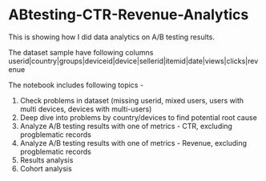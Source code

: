 # ABtesting-CTR-Revenue-Analytics
This is showing how I did data analytics on A/B testing results.

The dataset sample have following columns userid|country|groups|deviceid|device|sellerid|itemid|date|views|clicks|revenue

The notebook includes following topics -
1. Check problems in dataset (missing userid, mixed users, users with multi devices, devices with multi-users)
2. Deep dive into problems by country/devices to find potential root cause
3. Analyze A/B testing results with one of metrics - CTR, excluding progblematic records
4. Analyze A/B testing results with one of metrics - Revenue, excluding progblematic records
5. Results analysis
6. Cohort analysis
